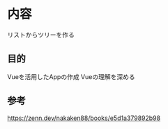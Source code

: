 # 内容
リストからツリーを作る

## 目的
Vueを活用したAppの作成
Vueの理解を深める

## 参考
https://zenn.dev/nakaken88/books/e5d1a379892b98
